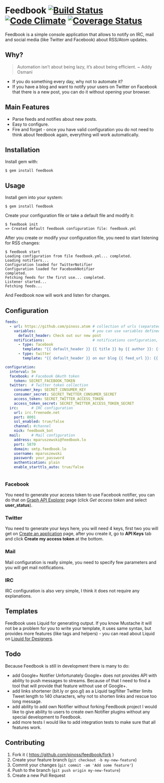 # Feedbook [![Build Status](https://travis-ci.org/pinoss/feedbook.svg?branch=master)](https://travis-ci.org/pinoss/feedbook) [![Code Climate](https://codeclimate.com/github/pinoss/feedbook.png)](https://codeclimate.com/github/pinoss/feedbook) [![Coverage Status](https://coveralls.io/repos/pinoss/feedbook/badge.png)](https://coveralls.io/r/pinoss/feedbook) 

Feedbook is a simple console application that allows to notify on IRC, mail and social media (like Twitter and Facebook) about RSS/Atom updates.
 
## Why?

> Automation isn’t about being lazy, it’s about being efficient. 
> ~ Addy Osmani

* If you do something every day, why not to automate it? 
* If you have a blog and want to notify your users on Twitter on Facebook that there is a new post, you can do it without opening your browser.

## Main Features

* Parse feeds and notifies about new posts.
* Easy to configure.
* Fire and forget - once you have valid configuration you do not need to think about feedbook again, everything will work automatically.

## Installation

Install gem with:

    $ gem install feedbook

## Usage

Install gem into your system:

    $ gem install feedbook

Create your configuration file or take a default file and modify it:

    $ feedbook init
    => Created default feedbook configuration file: feedbook.yml

After you create or modify your configuration file, you need to start listening for RSS changes: 

    $ feedbook start
    Loading configuration from file feedbook.yml... completed.
    Loading notifiers... 
    Configuration loaded for TwitterNotifier
    Configuration loaded for FacebookNotifier
    completed.
    Fetching feeds for the first use... completed.
    Listener started...
    Fetching feeds...

And Feedbook now will work and listen for changes.

## Configuration


```yaml
feeds:
  - url: https://github.com/pinoss.atom # collection of urls (separated by space)
    variables:                          # you can use variables defined here in your templates 
      default_header: Check out our new post
    notifications:                      # notifications configuration, you need to specify type and template for each notification
      - type: facebook
        template: "{{ default_header }} {{ title }} by {{ author }}: {{ url }}"
      - type: twitter
        template: "{{ default_header }} on our blog {{ feed_url }}: {{ title }}/{{ url }}"

configuration:
  interval: 5m
  facebook: # Facebook OAuth token
    token: SECRET_FACEBOOK_TOKEN
  twitter:  # Twitter token collection
    consumer_key: SECRET_CONSUMER_KEY
    consumer_secret: SECRET_TWITTER_CONSUMER_SECRET
    access_token: SECRET_TWITTER_ACCESS_TOKEN
    access_token_secret: SECRET_TWITTER_ACCESS_TOKEN_SECRET
  irc:      # IRC configuration 
    url: irc.freenode.net
    port: 8001
    ssl_enabled: true/false
    channel: #channel
    nick: feedbook_bot
  mail:     # Mail configuration
    address: mparuszewski@feedbook.lo
    port: 5870
    domain: smtp.feedbook.lo
    username: mparuszewski
    password: your_password
    authentication: plain
    enable_starttls_auto: true/false
    
```

### Facebook

You need to generate your access token to use Facebook notifier, you can do that on [Graph API Explorer](https://developers.facebook.com/tools/explorer) page (click *Get access token* and select __user_status__).

### Twitter

You need to generate your keys here, you will need 4 keys, first two you will get on [Create an application](https://apps.twitter.com/app/new) page, after you create it, go to __API Keys__ tab and click __Create my access token__ at the bottom.

### Mail

Mail configuration is really simple, you need to specify few parameters and you will get mail notifications.

### IRC

IRC configuration is also very simple, I think it does not require any explanations.

## Templates

Feedbook uses Liquid for generating output. If you know Mustache it will not be a problem for you to write your template, it uses same syntax, but provides more features (like tags and helpers) - you can read about Liquid on [Liquid for Designers](https://github.com/Shopify/liquid/wiki/Liquid-for-Designers).

## Todo

Because Feedbook is still in development there is many to do:

* add Google+ Notifier
   Unfortunately Google+ does not provides API with ability to push messages to streams. Because of that I need to find a tool that will provide that feature without use of Google+.
* add links shortener (bit.ly or goo.gl) as a Liquid tag/filter
   Twitter limits Tweet length to 140 characters, why not to shorten links and rescue too long message.
* add ability to add own Notifier without forking Feedbook project
   I would like to give ability to users to create own Notifier plugins without any special development to Feedbook.
* add more tests
   I would like to add integration tests to make sure that all features work.

## Contributing

1. Fork it ( https://github.com/pinoss/feedbook/fork )
2. Create your feature branch (`git checkout -b my-new-feature`)
3. Commit your changes (`git commit -am 'Add some feature'`)
4. Push to the branch (`git push origin my-new-feature`)
5. Create a new Pull Request
